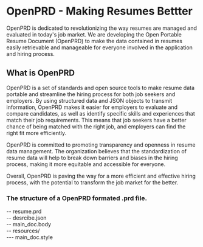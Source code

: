 # OpenPRD - Making Resumes Bettter

OpenPRD is dedicated to revolutionizing the way resumes are managed and evaluated in today's job market. We are developing the Open Portable Resume Document (OpenPRD) to make the data contained in resumes easily retrievable and manageable for everyone involved in the application and hiring process.

## What is OpenPRD 

OpenPRD is a set of standards and open source tools to make resume data portable and streamline the hiring process for both job seekers and employers. By using structured data and JSON objects to transmit information, OpenPRD makes it easier for employers to evaluate and compare candidates, as well as identify specific skills and experiences that match their job requirements. This means that job seekers have a better chance of being matched with the right job, and employers can find the right fit more efficiently.

OpenPRD is committed to promoting transparency and openness in resume data management. The organization believes that the standardization of resume data will help to break down barriers and biases in the hiring process, making it more equitable and accessible for everyone.

Overall, OpenPRD is paving the way for a more efficient and effective hiring process, with the potential to transform the job market for the better.

### The structure of a OpenPRD formated .prd file.

-- resume.prd\
    -- desrcibe.json\
    -- main_doc.body\
    -- resources/\
        --- main_doc.style
          
